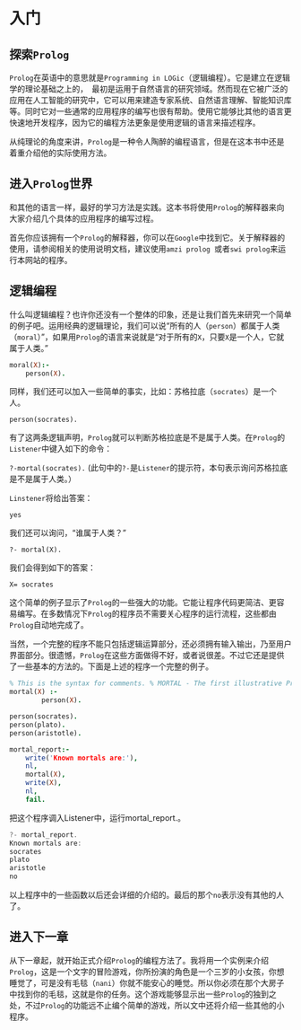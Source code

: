 # 入门

## 探索`Prolog`

`Prolog`在英语中的意思就是`Programming in LOGic`（逻辑编程）。它是建立在逻辑学的理论基础之上的，` `最初是运用于自然语言的研究领域。然而现在它被广泛的应用在人工智能的研究中，它可以用来建造专家系统、自然语言理解、智能知识库等。同时它对一些通常的应用程序的编写也很有帮助。使用它能够比其他的语言更快速地开发程序，因为它的编程方法更象是使用逻辑的语言来描述程序。

从纯理论的角度来讲，`Prolog`是一种令人陶醉的编程语言，但是在这本书中还是着重介绍他的实际使用方法。

## 进入`Prolog`世界

和其他的语言一样，最好的学习方法是实践。这本书将使用`Prolog`的解释器来向大家介绍几个具体的应用程序的编写过程。` `

首先你应该拥有一个`Prolog`的解释器，你可以在`Google`中找到它。关于解释器的使用，请参阅相关的使用说明文档，建议使用`amzi prolog `或者`swi prolog`来运行本网站的程序。

## 逻辑编程

什么叫逻辑编程？也许你还没有一个整体的印象，还是让我们首先来研究一个简单的例子吧。运用经典的逻辑理论，我们可以说“所有的人（`person`）都属于人类（`moral`）”，如果用`Prolog`的语言来说就是“对于所有的`X`，只要`X`是一个人，它就属于人类。”
```prolog
moral(X):-
    person(X).
```
同样，我们还可以加入一些简单的事实，比如：苏格拉底（`socrates`）是一个人。
```
person(socrates).
```
有了这两条逻辑声明，`Prolog`就可以判断苏格拉底是不是属于人类。在`Prolog`的`Listener`中键入如下的命令：

`?-mortal(socrates).` (此句中的`?-`是`Listener`的提示符，本句表示询问苏格拉底是不是属于人类。）

`Linstener`将给出答案：
```
yes
```
我们还可以询问，“谁属于人类？”
```
?- mortal(X).
```
我们会得到如下的答案：
```
X= socrates
```
这个简单的例子显示了`Prolog`的一些强大的功能。它能让程序代码更简洁、更容易编写。在多数情况下`Prolog`的程序员不需要关心程序的运行流程，这些都由`Prolog`自动地完成了。

当然，一个完整的程序不能只包括逻辑运算部分，还必须拥有输入输出，乃至用户界面部分。很遗憾，`Prolog`在这些方面做得不好，或者说很差。不过它还是提供了一些基本的方法的。下面是上述的程序一个完整的例子。
```prolog
% This is the syntax for comments. % MORTAL - The first illustrative Prolog program
mortal(X) :- 
        person(X).

person(socrates).
person(plato).
person(aristotle).

mortal_report:-
    write('Known mortals are:'),
    nl,
    mortal(X),
    write(X),
    nl,
    fail.
```
把这个程序调入Listener中，运行mortal_report.。
```js
?- mortal_report. 
Known mortals are:
socrates
plato
aristotle
no 
```
以上程序中的一些函数以后还会详细的介绍的。最后的那个`no`表示没有其他的人了。

## 进入下一章

从下一章起，就开始正式介绍`Prolog`的编程方法了。我将用一个实例来介绍`Prolog`，这是一个文字的冒险游戏，你所扮演的角色是一个三岁的小女孩，你想睡觉了，可是没有毛毯（`nani`）你就不能安心的睡觉。所以你必须在那个大房子中找到你的毛毯，这就是你的任务。这个游戏能够显示出一些`Prolog`的独到之处，不过`Prolog`的功能远不止编个简单的游戏，所以文中还将介绍一些其他的小程序。